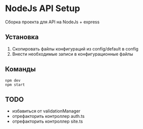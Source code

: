 # NodeJs API Setup
Cборка проекта для API на NodeJs + express

## Установка
1. Скопировать файлы конфигураций из config/default в config
2. Внести необходимые записи в конфигурационные файлы

## Команды
```
npm dev
npm start
```

## TODO

- избавиться от validationManager  
- отрефакторить контроллер auth.ts
- отрефакторить контроллер site.ts